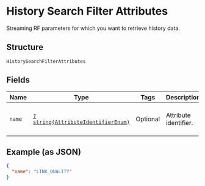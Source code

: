 
# History Search Filter Attributes

Streaming RF parameters for which you want to retrieve history data.

## Structure

`HistorySearchFilterAttributes`

## Fields

| Name | Type | Tags | Description | Getter | Setter |
|  --- | --- | --- | --- | --- | --- |
| `name` | [`?string(AttributeIdentifierEnum)`](../../doc/models/attribute-identifier-enum.md) | Optional | Attribute identifier. | getName(): ?string | setName(?string name): void |

## Example (as JSON)

```json
{
  "name": "LINK_QUALITY"
}
```


